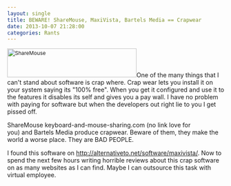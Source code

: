 ```yaml
---
layout: single
title: BEWARE! ShareMouse, MaxiVista, Bartels Media == Crapwear
date: 2013-10-07 21:28:00
categories: Rants
---
```

<img class="size-medium wp-image-3495 alignright" style="font-size: 12px; line-height: 18px;" alt="ShareMouse" src="/public/uploads/2013/10/ShareMouse-300x67.png" width="300" height="67" />One of the many things that I can't stand about software is crap where. Crap wear lets you install it on your system saying its "100% free". When you get it configured and use it to the features it disables its self and gives you a pay wall. I have no problem with paying for software but when the developers out right lie to you I get pissed off.

ShareMouse keyboard-and-mouse-sharing.com (no link love for you) and Bartels Media produce crapwear. Beware of them, they make the world a worse place. They are BAD PEOPLE.

I found this software on <a href="http://alternativeto.net/software/maxivista/">http://alternativeto.net/software/maxivista/</a>. Now to spend the next few hours writing horrible reviews about this crap software on as many websites as I can find. Maybe I can outsource this task with virtual employee.

&nbsp;

